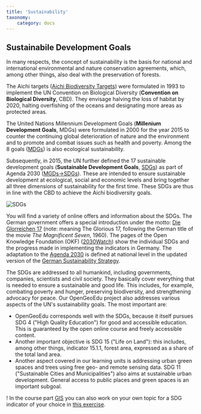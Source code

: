 ```yaml
---
title: 'Sustainability'
taxonomy:
    category: docs
---
```


## Sustainabile Development Goals
In many respects, the concept of sustainability is the basis for national and international environmental and nature conservation agreements, which, among other things, also deal with the preservation of forests.

The Aichi targets ([Aichi Biodiversity Targets](https://www.cbd.int/sp/targets)) were formulated in 1993 to implement the UN Convention on Biological Diversity (**Convention on Biological Diversity**, CBD). They envisage halving the loss of habitat by 2020, halting overfishing of the oceans and designating more areas as protected areas.

The United Nations Millennium Development Goals (**Millenium Development Goals**, MDGs) were formulated in 2000 for the year 2015 to counter the continuing global deterioration of nature and the environment and to promote and combat issues such as health and poverty. Among the 8 goals ([MDGs](http://www.un.org/millenniumgoals/)) is also ecological sustainability.

Subsequently, in 2015, the UN further defined the 17 sustainable development goals (**Sustainable Development Goals**, [SDGs](https://sustainabledevelopment.un.org/sdgs)) as part of Agenda 2030 ([MGDs->SDGs](http://www.sdgfund.org/mdgs-sdgs)). These are intended to ensure sustainable development at ecological, social and economic levels and bring together all three dimensions of sustainability for the first time.
These SDGs are thus in line with the CBD to achieve the Aichi biodiversity goals.



![SDGs](UN_SDGs.png)

You will find a variety of online offers and information about the SDGs.
The German government offers a special introduction under the motto: [Die Glorreichen 17](https://www.dieglorreichen17.de/index.html) (note: meaning The Glorious 17, following the German title of the movie _The Magnificent Seven_, 1960).
The pages of the Open Knowledge Foundation (OKF) ([2030Watch](https://www.2030-watch.de/)) show the individual SDGs and the progress made in implementing the indicators in Germany.
The adaptation to the [Agenda 2030](https://www.2030agenda.de/de/publication/die-agenda-2030) is defined at national level in the updated version of the [German Sustainability Strategy](https://www.bundesregierung.de/breg-de/themen/nachhaltigkeitspolitik/eine-strategie-begleitet-uns/die-deutsche-nachhaltigkeitsstrategie).

The SDGs are addressed to all humankind, including governments, companies, scientists and civil society. They basically cover everything that is needed to ensure a sustainable and good life. This includes, for example, combating poverty and hunger, preserving biodiversity, and strengthening advocacy for peace.
Our OpenGeoEdu project also addresses various aspects of the UN's sustainability goals. The most important are:
- OpenGeoEdu corresponds well with the SDGs, because it itself pursues SDG 4 ("High Quality Education") for good and accessible education. This is guaranteed by the open online course and freely accessible content.
- Another important objective is SDG 15 ("Life on Land"): this includes, among other things, indicator 15.1.1, forest area, expressed as a share of the total land area.
- Another aspect covered in our learning units is addressing urban green spaces and trees using free geo- and remote sensing data. SDG 11 ("Sustainable Cities and Municipalities") also aims at sustainable urban development. General access to public places and green spaces is an important subgoal.

! In the course part [GIS](https://learn.opengeoedu.de/gis) you can also work on your own topic for a SDG indicator of your choice in [this exercise](https://ilias.opengeoedu.de/ilias/goto_opengeoedu_lm_349.html).
